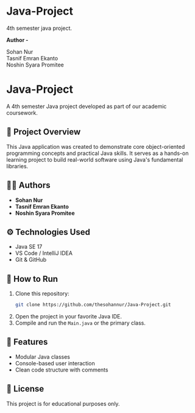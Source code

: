 # Java-Project
4th semester java project.

**Author -**

Sohan Nur  <br>
Tasnif Emran Ekanto <br> 
Noshin Syara Promitee <br>
# Java-Project

A 4th semester Java project developed as part of our academic coursework.

## 📘 Project Overview

This Java application was created to demonstrate core object-oriented programming concepts and practical Java skills. It serves as a hands-on learning project to build real-world software using Java's fundamental libraries.

## 👨‍💻 Authors

- **Sohan Nur**
- **Tasnif Emran Ekanto**
- **Noshin Syara Promitee**

## ⚙️ Technologies Used

- Java SE 17
- VS Code / IntelliJ IDEA
- Git & GitHub

## 🚀 How to Run

1. Clone this repository:
   ```bash
   git clone https://github.com/thesohannur/Java-Project.git
   ```
2. Open the project in your favorite Java IDE.
3. Compile and run the `Main.java` or the primary class.

## 📌 Features

- Modular Java classes
- Console-based user interaction
- Clean code structure with comments

## 📄 License

This project is for educational purposes only.